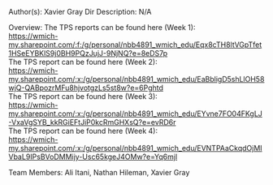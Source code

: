 Author(s): Xavier Gray
Dir Description: N/A

Overview:
The TPS reports can be found here (Week 1):<br> https://wmich-my.sharepoint.com/:f:/g/personal/nbb4891_wmich_edu/Eqx8cTH8ltVGpTfet1HSeEYBKlS9j0BH9PQzJujJ-9NjNQ?e=8eDS7p
<br>
The TPS report can be found here (Week 2): <br> https://wmich-my.sharepoint.com/:x:/g/personal/nbb4891_wmich_edu/EaBbligD5shLlOH58wjQ-QABpozrMFu8hjvotgzLs5st8w?e=6Pghtd
<br>
The TPS report can be found here (Week 3): <br> https://wmich-my.sharepoint.com/:x:/g/personal/nbb4891_wmich_edu/EYvne7FO04FKgLJ-VxaVgSYB_kkRGiEFtJiP0kcRmGHXsQ?e=evRD6r
<br>
The TPS report can be found here (Week 4): <br> https://wmich-my.sharepoint.com/:x:/g/personal/nbb4891_wmich_edu/EVNTPAaCkqdOjMIVbaL9IPsBVoDMMijy-Usc65kgeJ4OMw?e=Yq6mjl <br>
 <p>Team Members: Ali Itani, Nathan Hileman, Xavier Gray</p>   